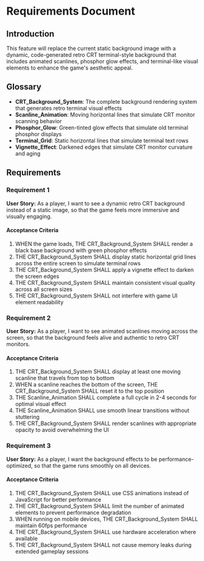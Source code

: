 # Requirements Document

## Introduction

This feature will replace the current static background image with a dynamic, code-generated retro CRT terminal-style background that includes animated scanlines, phosphor glow effects, and terminal-like visual elements to enhance the game's aesthetic appeal.

## Glossary

- **CRT_Background_System**: The complete background rendering system that generates retro terminal visual effects
- **Scanline_Animation**: Moving horizontal lines that simulate CRT monitor scanning behavior
- **Phosphor_Glow**: Green-tinted glow effects that simulate old terminal phosphor displays
- **Terminal_Grid**: Static horizontal lines that simulate terminal text rows
- **Vignette_Effect**: Darkened edges that simulate CRT monitor curvature and aging

## Requirements

### Requirement 1

**User Story:** As a player, I want to see a dynamic retro CRT background instead of a static image, so that the game feels more immersive and visually engaging.

#### Acceptance Criteria

1. WHEN the game loads, THE CRT_Background_System SHALL render a black base background with green phosphor effects
2. THE CRT_Background_System SHALL display static horizontal grid lines across the entire screen to simulate terminal rows
3. THE CRT_Background_System SHALL apply a vignette effect to darken the screen edges
4. THE CRT_Background_System SHALL maintain consistent visual quality across all screen sizes
5. THE CRT_Background_System SHALL not interfere with game UI element readability

### Requirement 2

**User Story:** As a player, I want to see animated scanlines moving across the screen, so that the background feels alive and authentic to retro CRT monitors.

#### Acceptance Criteria

1. THE CRT_Background_System SHALL display at least one moving scanline that travels from top to bottom
2. WHEN a scanline reaches the bottom of the screen, THE CRT_Background_System SHALL reset it to the top position
3. THE Scanline_Animation SHALL complete a full cycle in 2-4 seconds for optimal visual effect
4. THE Scanline_Animation SHALL use smooth linear transitions without stuttering
5. THE CRT_Background_System SHALL render scanlines with appropriate opacity to avoid overwhelming the UI

### Requirement 3

**User Story:** As a player, I want the background effects to be performance-optimized, so that the game runs smoothly on all devices.

#### Acceptance Criteria

1. THE CRT_Background_System SHALL use CSS animations instead of JavaScript for better performance
2. THE CRT_Background_System SHALL limit the number of animated elements to prevent performance degradation
3. WHEN running on mobile devices, THE CRT_Background_System SHALL maintain 60fps performance
4. THE CRT_Background_System SHALL use hardware acceleration where available
5. THE CRT_Background_System SHALL not cause memory leaks during extended gameplay sessions
